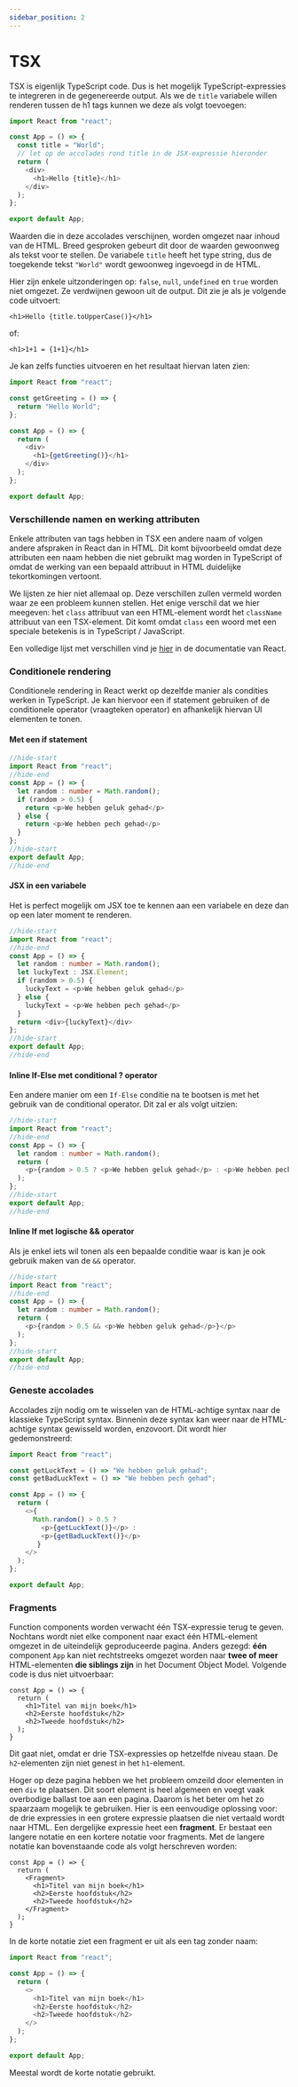 ```yaml
---
sidebar_position: 2
---
```


# TSX

TSX is eigenlijk TypeScript code. Dus is het mogelijk TypeScript-expressies te integreren in de gegenereerde output. Als we de `title` variabele willen renderen tussen de h1 tags kunnen we deze als volgt toevoegen:

```typescript codesandbox={"template": "react", "filename": "src/App.tsx"}
import React from "react";

const App = () => {
  const title = "World";
  // let op de accolades rond title in de JSX-expressie hieronder
  return (
    <div>
      <h1>Hello {title}</h1>
    </div>
  );
};

export default App;
```

Waarden die in deze accolades verschijnen, worden omgezet naar inhoud van de HTML. Breed gesproken gebeurt dit door de waarden gewoonweg als tekst voor te stellen. De variabele `title` heeft het type string, dus de toegekende tekst `"World"` wordt gewoonweg ingevoegd in de HTML.

Hier zijn enkele uitzonderingen op: `false`, `null`, `undefined` en `true` worden niet omgezet. Ze verdwijnen gewoon uit de output. Dit zie je als je volgende code uitvoert:

```
<h1>Hello {title.toUpperCase()}</h1>
```

of:

```
<h1>1+1 = {1+1}</h1>
```

Je kan zelfs functies uitvoeren en het resultaat hiervan laten zien:

```typescript codesandbox={"template": "react", "filename": "src/App.tsx"}
import React from "react";

const getGreeting = () => {
  return "Hello World";
};

const App = () => {
  return (
    <div>
      <h1>{getGreeting()}</h1>
    </div>
  );
};

export default App;
```

### Verschillende namen en werking attributen

Enkele attributen van tags hebben in TSX een andere naam of volgen andere afspraken in React dan in HTML. Dit komt bijvoorbeeld omdat deze attributen een naam hebben die niet gebruikt mag worden in TypeScript of omdat de werking van een bepaald attribuut in HTML duidelijke tekortkomingen vertoont.

We lijsten ze hier niet allemaal op. Deze verschillen zullen vermeld worden waar ze een probleem kunnen stellen. Het enige verschil dat we hier meegeven: het `class` attribuut van een HTML-element wordt het `className` attribuut van een TSX-element. Dit komt omdat `class` een woord met een speciale betekenis is in TypeScript / JavaScript.

Een volledige lijst met verschillen vind je [hier](https://reactjs.org/docs/dom-elements.html) in de documentatie van React.


### Conditionele rendering

Conditionele rendering in React werkt op dezelfde manier als condities werken in TypeScript. Je kan hiervoor een if statement gebruiken of de conditionele operator (vraagteken operator) en afhankelijk hiervan UI elementen te tonen.

#### Met een if statement

```typescript codesandbox={"template": "react", "filename": "src/App.tsx"}
//hide-start
import React from "react";
//hide-end
const App = () => {
  let random : number = Math.random();
  if (random > 0.5) {
    return <p>We hebben geluk gehad</p>
  } else {
    return <p>We hebben pech gehad</p>
  }
};
//hide-start
export default App;
//hide-end
```

#### JSX in een variabele

Het is perfect mogelijk om JSX toe te kennen aan een variabele en deze dan op een later moment te renderen. 

```typescript codesandbox={"template": "react", "filename": "src/App.tsx"}
//hide-start
import React from "react";
//hide-end
const App = () => {
  let random : number = Math.random();
  let luckyText : JSX.Element;
  if (random > 0.5) {
    luckyText = <p>We hebben geluk gehad</p>
  } else {
    luckyText = <p>We hebben pech gehad</p>
  }
  return <div>{luckyText}</div>
};
//hide-start
export default App;
//hide-end
```

#### Inline If-Else met conditional ? operator 

Een andere manier om een `If-Else` conditie na te bootsen is met het gebruik van de conditional operator. Dit zal er als volgt uitzien:

```typescript codesandbox={"template": "react", "filename": "src/App.tsx"}
//hide-start
import React from "react";
//hide-end
const App = () => {
  let random : number = Math.random();
  return (
    <p>{random > 0.5 ? <p>We hebben geluk gehad</p> : <p>We hebben pech gehad</p>}</p>
  );
};
//hide-start
export default App;
//hide-end
```

#### Inline If met logische && operator

Als je enkel iets wil tonen als een bepaalde conditie waar is kan je ook gebruik maken van de `&&` operator. 

```typescript codesandbox={"template": "react", "filename": "src/App.tsx"}
//hide-start
import React from "react";
//hide-end
const App = () => {
  let random : number = Math.random();
  return (
    <p>{random > 0.5 && <p>We hebben geluk gehad</p>}</p>
  );
};
//hide-start
export default App;
//hide-end
```

### Geneste accolades

Accolades zijn nodig om te wisselen van de HTML-achtige syntax naar de klassieke TypeScript syntax. Binnenin deze syntax kan weer naar de HTML-achtige syntax gewisseld worden, enzovoort. Dit wordt hier gedemonstreerd:

```typescript codesandbox={"template": "react", "filename": "src/App.tsx"}
import React from "react";

const getLuckText = () => "We hebben geluk gehad";
const getBadLuckText = () => "We hebben pech gehad";

const App = () => {
  return (
    <>{
      Math.random() > 0.5 ? 
        <p>{getLuckText()}</p> : 
        <p>{getBadLuckText()}</p>
       }
    </>
  );
};

export default App;
```

### Fragments

Function components worden verwacht één TSX-expressie terug te geven. Nochtans wordt niet elke component naar exact één HTML-element omgezet in de uiteindelijk geproduceerde pagina. Anders gezegd: **één** component `App` kan niet rechtstreeks omgezet worden naar **twee of meer** HTML-elementen **die siblings zijn** in het Document Object Model. Volgende code is dus niet uitvoerbaar:

```tsx codesandbox={"template": "react", "filename": "src/App.tsx"}
const App = () => {
  return (
    <h1>Titel van mijn boek</h1>
    <h2>Eerste hoofdstuk</h2>
    <h2>Tweede hoofdstuk</h2>
  );
}
```

Dit gaat niet, omdat er drie TSX-expressies op hetzelfde niveau staan. De `h2`-elementen zijn niet genest in het `h1`-element.

Hoger op deze pagina hebben we het probleem omzeild door elementen in een `div` te plaatsen. Dit soort element is heel algemeen en voegt vaak overbodige ballast toe aan een pagina. Daarom is het beter om het zo spaarzaam mogelijk te gebruiken. Hier is een eenvoudige oplossing voor: de drie expressies in een grotere expressie plaatsen die niet vertaald wordt naar HTML. Een dergelijke expressie heet een **fragment**. Er bestaat een langere notatie en een kortere notatie voor fragments. Met de langere notatie kan bovenstaande code als volgt herschreven worden:

```tsx codesandbox={"template": "react", "filename": "src/App.tsx"}
const App = () => {
  return (
    <Fragment>
      <h1>Titel van mijn boek</h1>
      <h2>Eerste hoofdstuk</h2>
      <h2>Tweede hoofdstuk</h2>
    </Fragment>
  );
}
```

In de korte notatie ziet een fragment er uit als een tag zonder naam:

```typescript codesandbox={"template": "react", "filename": "src/App.tsx"}
import React from "react";

const App = () => {
  return (
    <>
      <h1>Titel van mijn boek</h1>
      <h2>Eerste hoofdstuk</h2>
      <h2>Tweede hoofdstuk</h2>
    </>
  );
};

export default App;
```

Meestal wordt de korte notatie gebruikt.
